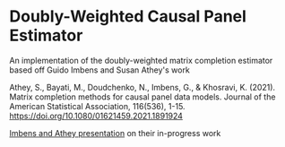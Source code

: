 # Doubly-Weighted Causal Panel Estimator
An implementation of the doubly-weighted matrix completion estimator based off Guido Imbens and Susan Athey's work

Athey, S., Bayati, M., Doudchenko, N., Imbens, G., & Khosravi, K. (2021). Matrix completion methods for causal panel data models. Journal of the American Statistical Association, 116(536), 1-15. https://doi.org/10.1080/01621459.2021.1891924

[Imbens and Athey presentation](https://congress-files.s3.amazonaws.com/2023-08/slides_barcelona.pdf) on their in-progress work
